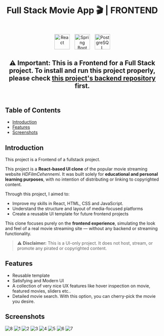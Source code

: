 <h1 align="center"> Full Stack Movie App 🎬 | FRONTEND </h1> <br>

<p align="center">
  <img src="https://cdn.jsdelivr.net/gh/devicons/devicon/icons/react/react-original.svg" alt="React" width="50" height="50"/>
  &nbsp;&nbsp;
  <img src="https://cdn.jsdelivr.net/gh/devicons/devicon/icons/spring/spring-original.svg" alt="Spring Boot" width="50" height="50"/>
  &nbsp;&nbsp;
  <img src="https://cdn.jsdelivr.net/gh/devicons/devicon/icons/postgresql/postgresql-original.svg" alt="PostgreSQL" width="50" height="50"/>
</p>

<h2 align="center">
 ⚠️ <strong>Important:</strong> This is a Frontend for a Full Stack project. To install and run this project properly, please check <a href="https://github.com/Egemendokkodo/movie_app_backend_spring_postgresql">this project's backend repository</a> first.
  <br></br></h2>
</h2>





<!-- START doctoc generated TOC please keep comment here to allow auto update -->
<!-- DON'T EDIT THIS SECTION, INSTEAD RE-RUN doctoc TO UPDATE -->
## Table of Contents

- [Introduction](#introduction) 
- [Features](#features)
- [Screenshots](#screenshots)


<!-- END doctoc generated TOC please keep comment here to allow auto update -->

## Introduction 


This project is  a Frontend of a fullstack project. 

<p>
  This project is a <strong>React-based UI clone</strong> of the popular movie streaming website <em>HDFilmCehennemi</em>. It was built solely for <strong>educational and personal learning purposes</strong>, with no intention of distributing or linking to copyrighted content.
</p>

<p>
  Through this project, I aimed to:
</p>

<ul>
  <li>Improve my skills in React, HTML, CSS and JavaScript.</li>
  <li>Understand the structure and layout of media-focused platforms</li>
  <li>Create a reusable UI template for future frontend projects</li>
</ul>

<p>
  This clone focuses purely on the <strong>frontend experience</strong>, simulating the look and feel of a real movie streaming site — without any backend or streaming functionality.
</p>

<blockquote>
  ⚠️ <strong>Disclaimer:</strong> This is a UI-only project. It does not host, stream, or promote any pirated or copyrighted content.
</blockquote>


## Features

* Reusable template
* Satisfying and Modern UI
* A collection of very nice UX features like hover inspection on movie, featured movies, sliders etc..
* Detailed movie search. With this option, you can cherry-pick the movie you desire.

## Screenshots
![8](https://github.com/user-attachments/assets/c01e14df-0e29-4a76-9005-41e6ab679bee)
![1](https://github.com/user-attachments/assets/569c4d61-6570-400d-a84b-352a40fc3664)
![2](https://github.com/user-attachments/assets/7a2a948a-ba6f-4222-b967-a6e675059627)
![3](https://github.com/user-attachments/assets/5533980d-3a91-4599-9723-3c944bb1fb4b)
![4](https://github.com/user-attachments/assets/539cf4dc-664f-4777-a8b3-b62d8cd65410)
![5](https://github.com/user-attachments/assets/ad96919a-9514-439b-8f37-06f2f251ae38)
![6](https://github.com/user-attachments/assets/6c4f9084-18e5-481c-9bcb-32502c6f73bf)
![7](https://github.com/user-attachments/assets/3a6433af-26ec-498e-a7cc-c266bea93506)

